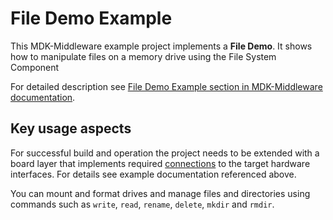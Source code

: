 # File Demo Example

This MDK-Middleware example project implements a **File Demo**. It shows how to manipulate files on a memory drive using the File System Component

For detailed description see [File Demo Example section in MDK-Middleware documentation](https://arm-software.github.io/MDK-Middleware/latest/FileSystem/File_Demo_Example.html).

## Key usage aspects

For successful build and operation the project needs to be extended with a board layer that implements required [connections](https://github.com/Open-CMSIS-Pack/cmsis-toolbox/blob/main/docs/ReferenceApplications.md#connections) to the target hardware interfaces. For details see example documentation referenced above.

You can mount and format drives and manage files and directories using commands such as `write`, `read`, `rename`, `delete`, `mkdir` and `rmdir`.
